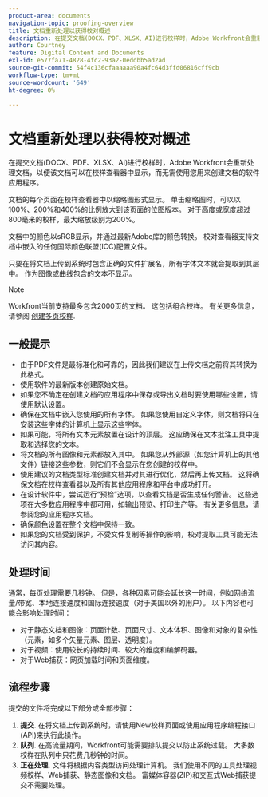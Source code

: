 ```yaml
---
product-area: documents
navigation-topic: proofing-overview
title: 文档重新处理以获得校对概述
description: 在提交文档(DOCX、PDF、XLSX、AI)进行校样时，Adobe Workfront会重新处理文档，以便该文档可以在校样查看器中显示，而无需使用您用来创建文档的软件应用程序。
author: Courtney
feature: Digital Content and Documents
exl-id: e577fa71-4828-4fc2-93a2-0eddbb5ad2ad
source-git-commit: 54f4c136cfaaaaaa90a4fc64d3ffd06816cff9cb
workflow-type: tm+mt
source-wordcount: '649'
ht-degree: 0%

---
```


# 文档重新处理以获得校对概述

在提交文档(DOCX、PDF、XLSX、AI)进行校样时，Adobe Workfront会重新处理文档，以便该文档可以在校样查看器中显示，而无需使用您用来创建文档的软件应用程序。 

文档的每个页面在校样查看器中以缩略图形式显示。 单击缩略图时，可以以100%、200%和400%的比例放大到该页面的位图版本。 对于高度或宽度超过800毫米的校样，最大缩放级别为200%。

文档中的颜色以sRGB显示，并通过最新Adobe库的颜色转换。 校对查看器支持文档中嵌入的任何国际颜色联盟(ICC)配置文件。

只要在将文档上传到系统时包含正确的文件扩展名，所有字体文本就会提取到其层中。 作为图像或曲线包含的文本不显示。

>[!NOTE]
>
>Workfront当前支持最多包含2000页的文档。 这包括组合校样。 有关更多信息，请参阅 [创建多页校样](../../../review-and-approve-work/proofing/creating-proofs-within-workfront/create-multi-page-proof.md).

## 一般提示

* 由于PDF文件是最标准化和可靠的，因此我们建议在上传文档之前将其转换为此格式。
* 使用软件的最新版本创建原始文档。
* 如果您不确定在创建文档的应用程序中保存或导出文档时要使用哪些设置，请使用默认设置。 
* 确保在文档中嵌入您使用的所有字体。 如果您使用自定义字体，则文档将只在安装这些字体的计算机上显示这些字体。
* 如果可能，将所有文本元素放置在设计的顶层。 这应确保在文本批注工具中提取和选择您的文本。
* 将文档的所有图像和元素都放入其中。 如果您从外部源（如您计算机上的其他文件）链接这些参数，则它们不会显示在您创建的校样中。
* 使用建议的文档类型标准创建文档并对其进行优化，然后再上传文档。 这将确保文档在校样查看器以及所有其他应用程序和平台中成功打开。
* 在设计软件中，尝试运行“预检”选项，以查看文档是否生成任何警告。 这些选项在大多数应用程序中都可用，如输出预览、打印生产等。 有关更多信息，请参阅您的应用程序文档。
* 确保颜色设置在整个文档中保持一致。
* 如果您的文档受到保护，不受文件复制等操作的影响，校对提取工具可能无法访问其内容。

## 处理时间

通常，每页处理需要几秒钟。 但是，各种因素可能会延长这一时间，例如网络流量/带宽、本地连接速度和国际连接速度（对于美国以外的用户）。 以下内容也可能会影响处理时间：

* 对于静态文档和图像：页面计数、页面尺寸、文本体积、图像和对象的复杂性（元素，如多个矢量元素、图层、透明度）。
* 对于视频：使用较长的持续时间、较大的维度和编解码器。
* 对于Web捕获：网页加载时间和页面维度。

## 流程步骤

提交的文件将完成以下部分或全部步骤：

1. **提交**. 在将文档上传到系统时，请使用New校样页面或使用应用程序编程接口(API)来执行此操作。 
1. **队列**. 在高流量期间，Workfront可能需要排队提交以防止系统过载。 大多数校样在队列中只花费几秒钟的时间。 
1. **正在处理.** 文件将根据内容类型访问处理计算机。 我们使用不同的工具处理视频校样、Web捕获、静态图像和文档。 富媒体容器(ZIP)和交互式Web捕获提交不需要处理。
